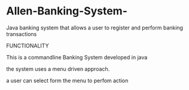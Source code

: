# Allen-Banking-System-
Java banking system that allows a user to register and perform banking transactions


FUNCTIONALITY  

This is a commandline Banking System developed in java 

the system uses a menu driven approach.

a user can select form the menu to perfom action
